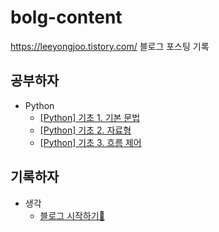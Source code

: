 # bolg-content
https://leeyongjoo.tistory.com/ 블로그 포스팅 기록 

## 공부하자
- Python
  - [[Python] 기초 1. 기본 문법](https://leeyongjoo.tistory.com/9)
  - [[Python] 기초 2. 자료형](https://leeyongjoo.tistory.com/10)
  - [[Python] 기초 3. 흐름 제어](https://leeyongjoo.tistory.com/11)

## 기록하자
- 생각
  - [블로그 시작하기👶](https://leeyongjoo.tistory.com/7)
